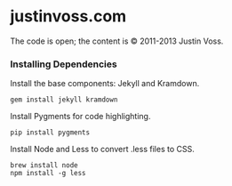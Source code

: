 
# justinvoss.com

The code is open; the content is &copy; 2011-2013 Justin Voss.

### Installing Dependencies

Install the base components: Jekyll and Kramdown.

    gem install jekyll kramdown

Install Pygments for code highlighting.

    pip install pygments

Install Node and Less to convert .less files to CSS.

    brew install node
    npm install -g less

